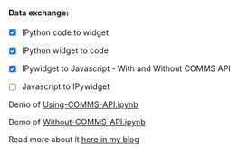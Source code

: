 #### Data exchange:

- [x] IPython code to widget
- [x] IPython widget to code
- [x] IPywidget to Javascript - With and Without COMMS API
- [ ] Javascript to IPywidget


Demo of [Using-COMMS-API.ipynb](http://nbviewer.jupyter.org/github/harshasrinivas/parsel-interactive/blob/master/Using-COMMS-API.ipynb)

Demo of [Without-COMMS-API.ipynb](http://nbviewer.jupyter.org/github/harshasrinivas/parsel-interactive/blob/master/Without-COMMS-API.ipynb)


Read more about it [here in my blog](#)